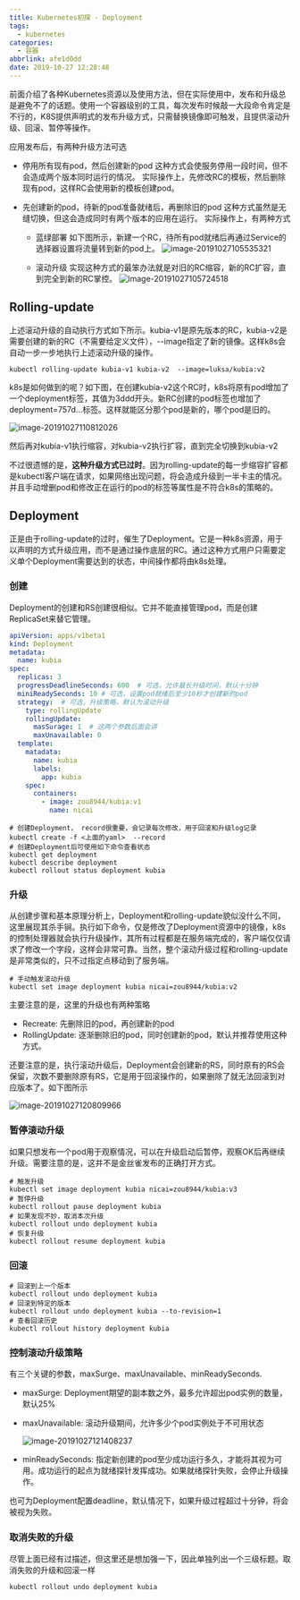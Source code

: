 ```yaml
---
title: Kubernetes初探 - Deployment
tags:
  - kubernetes
categories:
  - 容器
abbrlink: afe1d0dd
date: 2019-10-27 12:28:48
---
```

前面介绍了各种Kubernetes资源以及使用方法，但在实际使用中，发布和升级总是避免不了的话题。使用一个容器级别的工具，每次发布时候敲一大段命令肯定是不行的，K8S提供声明式的发布升级方式，只需替换镜像即可触发，且提供滚动升级、回滚、暂停等操作。
<!-- more -->
应用发布后，有两种升级方法可选

- 停用所有现有pod，然后创建新的pod
  这种方式会使服务停用一段时间，但不会造成两个版本同时运行的情况。
  实际操作上，先修改RC的模板，然后删除现有pod，这样RC会使用新的模板创建pod。

- 先创建新的pod，待新的pod准备就绪后，再删除旧的pod
  这种方式虽然是无缝切换，但这会造成同时有两个版本的应用在运行。
  实际操作上，有两种方式

  - 蓝绿部署
    如下图所示，新建一个RC，待所有pod就绪后再通过Service的选择器设置将流量转到新的pod上。
    ![image-20191027105535321](image-20191027105535321.png)

  - 滚动升级
    实现这种方式的最笨办法就是对旧的RC缩容，新的RC扩容，直到完全到新的RC掌控。
    ![image-20191027105724518](image-20191027105724518.png)

## Rolling-update

上述滚动升级的自动执行方式如下所示。kubia-v1是原先版本的RC，kubia-v2是需要创建的新的RC（不需要给定义文件），--image指定了新的镜像。这样k8s会自动一步一步地执行上述滚动升级的操作。

```shell
kubectl rolling-update kubia-v1 kubia-v2  --image=luksa/kubia:v2
```

k8s是如何做到的呢？如下图，在创建kubia-v2这个RC时，k8s将原有pod增加了一个deployment标签，其值为3ddd开头。新RC创建的pod标签也增加了deployment=757d...标签。这样就能区分那个pod是新的，哪个pod是旧的。

![image-20191027110812026](image-20191027110812026.png)

然后再对kubia-v1执行缩容，对kubia-v2执行扩容，直到完全切换到kubia-v2

不过很遗憾的是，**这种升级方式已过时**。因为rolling-update的每一步缩容扩容都是kubectl客户端在请求，如果网络出现问题，将会造成升级到一半卡主的情况。并且手动增删pod和修改正在运行的pod的标签等属性是不符合k8s的策略的。

## Deployment

正是由于rolling-update的过时，催生了Deployment。它是一种k8s资源，用于以声明的方式升级应用，而不是通过操作底层的RC。通过这种方式用户只需要定义单个Deployment需要达到的状态，中间操作都将由k8s处理。

### 创建

Deployment的创建和RS创建很相似。它并不能直接管理pod，而是创建ReplicaSet来替它管理。

```yaml
apiVersion: apps/v1beta1
kind: Deployment
metadata:
  name: kubia
spec:
  replicas: 3
  progressDeadlineSeconds: 600  # 可选，允许最长升级时间，默认十分钟
  miniReadySeconds: 10 # 可选，设置pod就绪后至少10秒才创建新的pod
  strategy:  # 可选，升级策略，默认为滚动升级
    type: rollingUpdate
    rollingUpdate:
      masSurage: 1  # 这两个参数后面会讲
      maxUnavailable: 0
  template:
    matadata:
      name: kubia
      labels:
        app: kubia
    spec:
      containers:
        - image: zou8944/kubia:v1
          name: nicai
```

```shell
# 创建Deployment， record很重要，会记录每次修改，用于回滚和升级log记录
kubectl create -f <上面的yaml>  --record
# 创建Deployment后可使用如下命令查看状态
kubectl get deployment
kubectl describe deployment
kubectl rollout status deployment kubia
```

### 升级

从创建步骤和基本原理分析上，Deployment和rolling-update貌似没什么不同，这里展现其杀手锏。执行如下命令，仅是修改了Deployment资源中的镜像，k8s的控制处理器就会执行升级操作，其所有过程都是在服务端完成的，客户端仅仅请求了修改一个字段，这样会非常可靠。当然，整个滚动升级过程和rolling-update是非常类似的，只不过指定点移动到了服务端。

```shell
# 手动触发滚动升级
kubectl set image deployment kubia nicai=zou8944/kubia:v2
```

主要注意的是，这里的升级也有两种策略

- Recreate: 先删除旧的pod，再创建新的pod
- RollingUpdate: 逐渐删除旧的pod，同时创建新的pod，默认并推荐使用这种方式。

还要注意的是，执行滚动升级后，Deployment会创建新的RS，同时原有的RS会保留，次数不要删除原有RS，它是用于回滚操作的，如果删除了就无法回滚到对应版本了。如下图所示

![image-20191027120809966](image-20191027120809966.png)

### 暂停滚动升级

如果只想发布一个pod用于观察情况，可以在升级启动后暂停，观察OK后再继续升级。需要注意的是，这并不是金丝雀发布的正确打开方式。

```shell
# 触发升级
kubectl set image deployment kubia nicai=zou8944/kubia:v3
# 暂停升级
kubectl rollout pause deployment kubia
# 如果发现不妙，取消本次升级
kubectl rollout undo deployment kubia
# 恢复升级
kubectl rollout resume deployment kubia
```

### 回滚

```shell
# 回滚到上一个版本
kubectl rollout undo deployment kubia
# 回滚到特定的版本
kubectl rollout undo deployment kubia --to-revision=1
# 查看回滚历史
kubectl rollout history deployment kubia
```

### 控制滚动升级策略

有三个关键的参数，maxSurge、maxUnavailable、minReadySeconds.

- maxSurge: Deployment期望的副本数之外，最多允许超出pod实例的数量，默认25%

- maxUnavailable: 滚动升级期间，允许多少个pod实例处于不可用状态

  ![image-20191027121408237](image-20191027121408237.png)

- minReadySeconds: 指定新创建的pod至少成功运行多久，才能将其视为可用。成功运行的起点为就绪探针发挥成功。如果就绪探针失败，会停止升级操作。

也可为Deployment配置deadline，默认情况下，如果升级过程超过十分钟，将会被视为失败。

### 取消失败的升级

尽管上面已经有过描述，但这里还是想加强一下，因此单独列出一个三级标题。取消失败的升级和回滚一样

```shell
kubectl rollout undo deployment kubia
```

# 